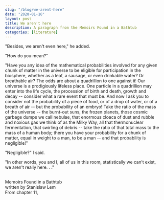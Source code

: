 ```yaml
---
slug: "/blog/we-arent-here"
date: "2020-01-16"
layout: post
title: We aren't here
description: A paragraph from the Memoirs Found in a Bathtub
categories: [literature]
---
```


"Besides, we aren't even here," he added.

"How do you mean?"

"Have you any idea of the mathematical probabilities involved for any given chunk of matter in the universe to be eligible for participation in the biosphere, whether as a leaf, a sausage, or even drinkable water? Or breathable air? The odds are about a quadrillion to one against it! Our universe is a prodigiously lifeless place. One particle in a quadrillion may enter into the life cycle, the procession of birth and death, growth and decay -- consider what a rare event that must be. And now I ask you to consider not the probability of a piece of food, or of a drop of water, or of a breath of air -- but the probability of an embryo! Take the ratio of the mass of the universe -- the burnt-out suns, the frozen planets, those cosmic garbage dumps we call nebulae, that enormous cloaca of dust and rubble and noxious gas we think of as the Milky Way, all that thermonuclear fermentation, that swirling of debris -- take the ratio of that total mass to the mass of a human body; there you have your probability for a chunk of matter, equal in weight to a man, to be a man -- and that probability is negligible!"

"Negligible?" I said.

"In other words, you and I, all of us in this room, statistically we can't exist, we aren't really here. . ."
<br>
<br>

Memoirs Found in a Bathtub<br>
written by Stanislaw Lem<br>
From chapter 11,

